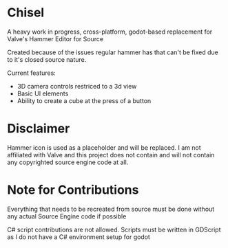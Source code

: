 # Chisel
A heavy work in progress, cross-platform, godot-based replacement for Valve's Hammer Editor for Source

Created because of the issues regular hammer has that can't be fixed due to it's closed source nature.

Current features:
- 3D camera controls restriced to a 3d view
- Basic UI elements
- Ability to create a cube at the press of a button

# Disclaimer
Hammer icon is used as a placeholder and will be replaced. I am not affiliated with Valve and this project does not contain and will not contain any copyrighted source engine code at all.

# Note for Contributions
Everything that needs to be recreated from source must be done without any actual Source Engine code if possible

C# script contributions are not allowed. Scripts must be written in GDScript as I do not have a C# environment setup for godot

